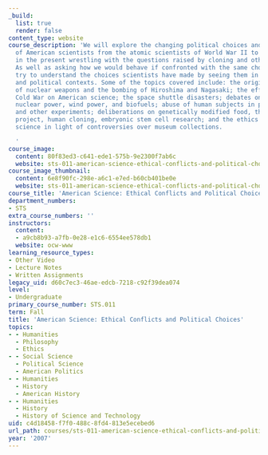 ```yaml
---
_build:
  list: true
  render: false
content_type: website
course_description: 'We will explore the changing political choices and ethical dilemmas
  of American scientists from the atomic scientists of World War II to biologists
  in the present wrestling with the questions raised by cloning and other biotechnologies.
  As well as asking how we would behave if confronted with the same choices, we will
  try to understand the choices scientists have made by seeing them in their historical
  and political contexts. Some of the topics covered include: the original development
  of nuclear weapons and the bombing of Hiroshima and Nagasaki; the effects of the
  Cold War on American science; the space shuttle disasters; debates on the use of
  nuclear power, wind power, and biofuels; abuse of human subjects in psychological
  and other experiments; deliberations on genetically modified food, the human genome
  project, human cloning, embryonic stem cell research; and the ethics of archaeological
  science in light of controversies over museum collections.

  '
course_image:
  content: 80f83ed3-c641-ede1-575b-9e2300f7ab6c
  website: sts-011-american-science-ethical-conflicts-and-political-choices-fall-2007
course_image_thumbnail:
  content: 6e8f90fc-298e-a6c1-e7ed-b60cb401be0e
  website: sts-011-american-science-ethical-conflicts-and-political-choices-fall-2007
course_title: 'American Science: Ethical Conflicts and Political Choices'
department_numbers:
- STS
extra_course_numbers: ''
instructors:
  content:
  - a9cb8b93-a7fb-0e28-e1c6-6554ee578db1
  website: ocw-www
learning_resource_types:
- Other Video
- Lecture Notes
- Written Assignments
legacy_uid: d60c7ec3-46ae-edcb-7218-c92f39dea074
level:
- Undergraduate
primary_course_number: STS.011
term: Fall
title: 'American Science: Ethical Conflicts and Political Choices'
topics:
- - Humanities
  - Philosophy
  - Ethics
- - Social Science
  - Political Science
  - American Politics
- - Humanities
  - History
  - American History
- - Humanities
  - History
  - History of Science and Technology
uid: c4d18458-f7f0-488c-8fd4-813e5ecebed6
url_path: courses/sts-011-american-science-ethical-conflicts-and-political-choices-fall-2007
year: '2007'
---
```

